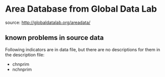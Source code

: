 # Area Database from Global Data Lab

source: http://globaldatalab.org/areadata/

## known problems in source data

Following indicators are in data file, but there are no descriptions for them in the description file:

- chnprim
- nchnprim

